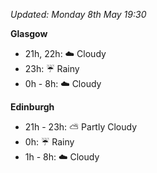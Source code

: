 *Updated: Monday 8th May 19:30*

**Glasgow**

* 21h, 22h: :cloud: Cloudy
* 23h: :umbrella: Rainy
* 0h - 8h: :cloud: Cloudy

**Edinburgh**

* 21h - 23h: :partly_sunny: Partly Cloudy
* 0h: :umbrella: Rainy
* 1h - 8h: :cloud: Cloudy
